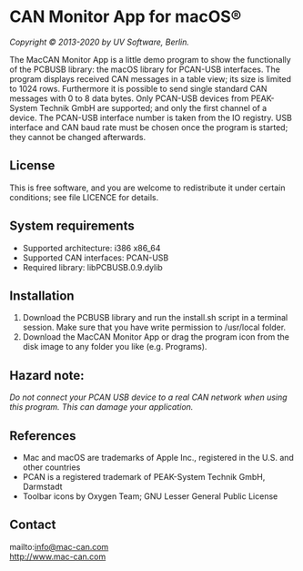# CAN Monitor App for macOS®

_Copyright © 2013-2020 by UV Software, Berlin._

The MacCAN Monitor App is a little demo program to show the functionally of the PCBUSB library: the macOS library for PCAN-USB interfaces.
The program displays received CAN messages in a table view; its size is limited to 1024 rows. Furthermore it is possible to send single standard CAN messages with 0 to 8 data bytes.
Only PCAN-USB devices from PEAK-System Technik GmbH are supported; and only the first channel of a device. The PCAN-USB interface number is taken from the IO registry.
USB interface and CAN baud rate must be chosen once the program is started; they cannot be changed afterwards.

## License

This is free software, and you are welcome to redistribute it under certain conditions; see file LICENCE for details.

## System requirements
- Supported architecture: i386 x86_64
- Supported CAN interfaces: PCAN-USB
- Required library: libPCBUSB.0.9.dylib

## Installation
1. Download the PCBUSB library and run the install.sh script in a terminal session. Make sure that you have write permission to /usr/local folder.
2. Download the MacCAN Monitor App or drag the program icon from the disk image to any folder you like (e.g. Programs).

## Hazard note:
_Do not connect your PCAN USB device to a real CAN network when using this program. This can damage your application._

## References
- Mac and macOS are trademarks of Apple Inc., registered in the U.S. and other countries
- PCAN is a registered trademark of PEAK-System Technik GmbH, Darmstadt
- Toolbar icons by Oxygen Team; GNU Lesser General Public License

## Contact
mailto:info@mac-can.com \
http://www.mac-can.com
